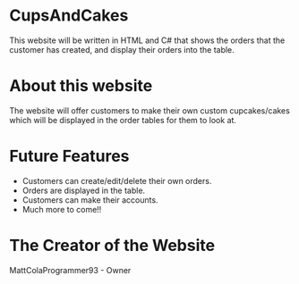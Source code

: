 # CupsAndCakes
This website will be written in HTML and C# that shows the orders that the customer has created, and display their orders into the table.

# About this website
The website will offer customers to make their own custom cupcakes/cakes which will be displayed in the order tables for them to look at.

# Future Features
- Customers can create/edit/delete their own orders.
- Orders are displayed in the table.
- Customers can make their accounts.
- Much more to come!!

# The Creator of the Website
MattColaProgrammer93 - Owner
